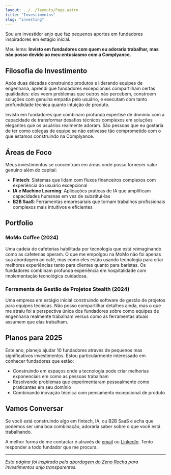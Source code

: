 ```yaml
---
layout: ../../layouts/Page.astro
title: "Investimentos"
slug: "investing"
---
```


Sou um investidor anjo que faz pequenos aportes em fundadores inspiradores em estágio inicial.

Meu lema: **Invisto em fundadores com quem eu adoraria trabalhar, mas não posso devido ao meu entusiasmo com a Complyance.**

## Filosofia de Investimento

Após duas décadas construindo produtos e liderando equipes de engenharia, aprendi que fundadores excepcionais compartilham certas qualidades: eles veem problemas que outros não percebem, constroem soluções com genuína empatia pelo usuário, e executam com tanto profundidade técnica quanto intuição de produto.

Invisto em fundadores que combinam profunda expertise de domínio com a capacidade de transformar desafios técnicos complexos em soluções elegantes que os usuários realmente adoram. São pessoas que eu gostaria de ter como colegas de equipe se não estivesse tão comprometido com o que estamos construindo na Complyance.

## Áreas de Foco

Meus investimentos se concentram em áreas onde posso fornecer valor genuíno além do capital:

- **Fintech**: Sistemas que lidam com fluxos financeiros complexos com experiência do usuário excepcional
- **IA e Machine Learning**: Aplicações práticas de IA que amplificam capacidades humanas em vez de substituí-las
- **B2B SaaS**: Ferramentas empresariais que tornam trabalhos profissionais complexos mais intuitivos e eficientes

## Portfolio

### MoMo Coffee (2024)
Uma cadeia de cafeterias habilitada por tecnologia que está reimaginando como as cafeterias operam. O que me empolgou na MoMo não foi apenas sua abordagem ao café, mas como eles estão usando tecnologia para criar melhores experiências tanto para clientes quanto para baristas. Os fundadores combinam profunda experiência em hospitalidade com implementação tecnológica cuidadosa.

### Ferramenta de Gestão de Projetos Stealth (2024)
Uma empresa em estágio inicial construindo software de gestão de projetos para equipes técnicas. Não posso compartilhar detalhes ainda, mas o que me atraiu foi a perspectiva única dos fundadores sobre como equipes de engenharia realmente trabalham versus como as ferramentas atuais assumem que elas trabalham.

## Planos para 2025

Este ano, planejo ajudar 10 fundadores através de pequenos mas significativos investimentos. Estou particularmente interessado em conhecer fundadores que estão:

- Construindo em espaços onde a tecnologia pode criar melhorias exponenciais em como as pessoas trabalham
- Resolvendo problemas que experimentaram pessoalmente como praticantes em seu domínio
- Combinando inovação técnica com pensamento excepcional de produto

## Vamos Conversar

Se você está construindo algo em fintech, IA, ou B2B SaaS e acha que podemos ser uma boa combinação, adoraria saber sobre o que você está trabalhando.

A melhor forma de me contactar é através de [email](/contact) ou [LinkedIn](https://linkedin.com/in/hugomn). Tento responder a todo fundador que me procura.

---

*Esta página foi inspirada pela [abordagem do Zeno Rocha](https://zenorocha.com/investing) para investimentos anjo transparentes.*